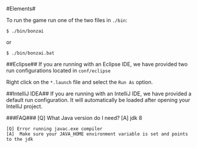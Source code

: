 #Elements#

To run the game run one of the two files in `./bin`: 

`$ ./bin/bonzai` 

or 

`$ ./bin/bonzai.bat`

##Eclipse##
If you are running with an Eclipse IDE, we have provided two run configurations located in `conf/eclipse`

Right click on the `*.launch` file and select the `Run As` option.

##IntelliJ IDEA##
If you are running with an IntelliJ IDE, we have provided a default run configuration. It will automatically be loaded after opening your IntelliJ project.

###FAQ###
    [Q] What Java version do I need?
    [A]  jdk 8

    [Q] Error running javac.exe compiler
    [A]  Make sure your JAVA_HOME environment variable is set and points to the jdk
 

